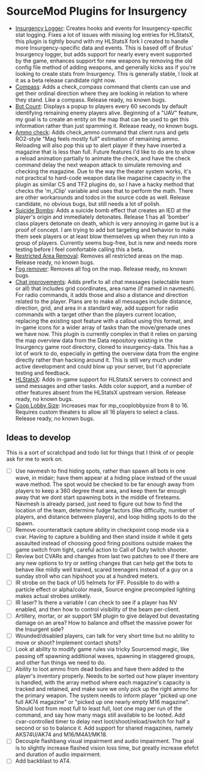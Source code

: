 # SourceMod Plugins for Insurgency

* [Insurgency Logger](plugins/ins_logger.smx?raw=true): Creates hooks and events for Insurgency-specific stat logging. Fixes a lot of issues with missing log entries for HLStatsX, this plugin is tightly bound with my HLStatsX fork I created to handle more Insurgency-specific data and events. This is based off of Brutus' Insurgency logger, but adds support for nearly every event supported by the game, enhances support for new weapons by removing the old config file method of adding weapons, and generally kicks ass if you're looking to create stats from Insurgency. This is generally stable, I look at it as a beta release candidate right now.
* [Compass](plugins/compass.smx?raw=true): Adds a check_compass command that clients can use and get their ordinal direction where they are looking in relation to where they stand. Like a compass. Release ready, no known bugs.
* [Bot Count](plugins/botcount.smx?raw=true): Displays a popup to players every 60 seconds by default identifying remaining enemy players alive. Beginning of a "UAV" feature, my goal is to create an entity on the map that can be used to get this information rather than just spamming it. Release ready, no known bugs.
* [Ammo check](plugins/ammocheck.smx?raw=true): Adds check_ammo command that client runs and gets RO2-style "Mag feels mostly full" estimation of remaining ammo. Reloading will also pop this up to alert player if they have inserted a magazine that is less than full. Future features I'd like to do are to show a reload animation partially to animate the check, and have the check command delay the next weapon attack to simulate removing and checking the magazine. Due to the way the theater system works, it's not practical to hard-code weapon data like magazine capacity in the plugin as similar CS and TF2 plugins do, so I have a hacky method that checks the 'm_iClip' variable and uses that to perform the math. There are other workarounds and todos in the source code as well. Release candidate, no obvious bugs, but still needs a lot of polish.
* [Suicide Bombs](plugins/suicide_bomb.smx?raw=true): Adds a suicide bomb effect that creates an IED at the player's origin and immediately detonates. Release 1 has all 'bomber' class players detonate on death, which is very annoying in game but is a proof of concept. I am trying to add bot targeting and behavior to make them seek players or at least blow themselves up when they run into a group of players. Currently seems bug-free, but is new and needs more testing before I feel comfortable calling this a beta.
* [Restricted Area Removal](plugins/restrictedarea.smx?raw=true): Removes all restricted areas on the map. Release ready, no known bugs.
* [Fog remover](plugins/nofog.smx?raw=true): Removes all fog on the map. Release ready, no known bugs.
* [Chat improvements](plugins/navmesh-chat.smx?raw=true): Adds prefix to all chat messages (selectable team or all) that includes grid coordinates, area name (if named in navmesh). For radio commands, it adds those and also a distance and direction related to the player. Plans are to make all messages include distance, direction, grid, and area in a standard way, add support for radio commands with a target other than the players current location, replacing the existing spot feature with a callout using this format, and in-game icons for a wider array of tasks than the move/grenade ones we have now. This plugin is currently complex in that it relies on parsing the map overview data from the Data repository existing in the Insurgency game root directory, cloned to insurgency-data. This has a lot of work to do, especially in getting the overview data from the engine directly rather than hacking around it. This is still very much under active development and could blow up your server, but I'd appreciate testing and feedback.
* [HLStatsX](plugins/hlstatsx.smx?raw=true): Adds in-game support for HLStatsX servers to connect and send messages and other tasks. Adds color support, and a number of other features absent from the HLStatsX upstream version. Release ready, no known bugs.
* [Coop Lobby Size](plugins/cooplobby.smx?raw=true): Increases max for mp_cooplobbysize from 8 to 16. Requires custom theaters to allow all 16 players to select a class. Release ready, no known bugs.

## Ideas to develop
This is a sort of scratchpad and todo list for things that I think of or people ask for me to work on.
* [ ] Use navmesh to find hiding spots, rather than spawn all bots in one wave, in midair; have them appear at a hiding place instead of the usual wave method. The spot would be checked to be far enough away from players to keep a 360 degree theat area, and keep them far enough away that we dont start spawning bots in the middle of fireteams. Navmesh is already parsed, just need to figure out how to find the location of the team, determine fudge factors (like difficulty, number of players, and distance between players), and loop hiding spots to do the spawn. 
* [ ] Remove counterattack capture ability in checkpoint coop mode via a cvar. Having to capture a building and then stand inside it while it gets assaulted instead of choosing good firing positions outside makes the game switch from tight, careful action to Call of Duty twitch shooter.
* [ ] Review bot CVARs and changes from last two patches to see if there are any new options to try or setting changes that can help get the bots to behave like mildly well trained, scared teenagers instead of a guy on a sunday stroll who can hipshoot you at a hundred meters.
* [ ] IR strobe on the back of US helmets for IFF. Possible to do with a particle effect or alpha/color mask, Source engine precompiled lighting makes actual strobes unlikely.
* [ ] IR laser? Is there a variable I can check to see if a player has NV enabled, and then how to control visibility of the beam per-client.
* [ ] Artillery, mortar, or air support SM plugin to give delayed but devastating damage on an area? How to balance and offset the massive power for the Insurgent side?
* [ ] Wounded/disabled players, can talk for very short time but no ability to move or shoot? Implement contact shots?
* [ ] Look at ability to modify game rules via tricky Sourcemod magic, like passing off spawning additional waves, spawning in staggered groups, and other fun things we need to do.
* [ ] Ability to loot ammo from dead bodies and have them added to the player's inventory properly. Needs to be sorted out how player inventory is handled, with the array method where each magazine's capacity is tracked and retained, and make sure we only pick up the right ammo for the primary weapon. The system needs to inform player "picked up one full AK74 magazine" or "picked up one nearly empty M16 magazine". Should loot from most full to least full, loot one mag per run of the command, and say how many mags still available to be looted. Add cvar-controlled timer to delay next loot/shoot/reload/switch for half a second or so to balance it. Add support for shared magazines, namely AKS74U/AK74 and M16/M4A1/MK18.
* [ ] Decouple flashbang visual impairment and audio impairment. The goal is to slightly increase flashed vision loss time, but greatly increase efefct and duration of audio impairment.
* [ ] Add backblast to AT4.
